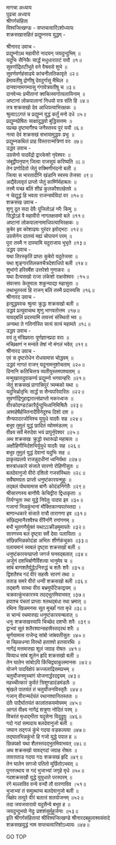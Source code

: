 मागचा अध्याय  
पुढचा अध्याय  
श्रीगर्गसंहिता  
विश्वजित्खण्डः - सप्तचत्वारिंऽशोध्यायः  
शक्रसखासहितं प्रद्युम्नस्य युद्धम् -  
  
श्रीनारद उवाच -  
प्रद्युम्नोऽथ महावीरो नादयन् जयदुन्दुभिम् ॥  
यदुभिः सैनिकैः सार्द्धं मधुधारातटं ययौ ॥१॥  
सुवर्णाद्रितटीभूते वने वैश्रवसे शुभे ॥  
सुवर्णवर्णहंसाढ्ये कांचनीलतिकावृते ॥२॥  
हेमावतीषु द्रोणीषु देवदुर्गासु मैथिल ॥  
दानवानामगम्यासु गंगावेत्रवतीषु च ॥३॥  
दानवेभ्यः प्रभीतानां क्वचित्स्वर्गात्पलायिनाम् ॥  
अष्टानां लोकपालानां निधयो यत्र संति हि ॥४॥  
तत्र शक्रसखो देव आधिपत्याभिरक्षकः ॥  
श्रुत्वाऽऽगतं च प्रद्युम्नं युद्धं कर्तुं मनो दधे ॥५॥  
प्रद्युम्नप्रेषितः साक्षादुद्धवो बुद्धिसत्तमः ॥  
पप्रच्छ दृष्टमार्गैश्च जनैस्तस्य पुरं ययौ ॥६॥  
नत्वा देवं शक्रसखं सभायामुद्धवः प्रभुः ॥  
प्रद्युम्नकथितं प्राह विस्तरान्मंत्रिणां वरः ॥७॥  
उद्धव उवाच -  
उग्रसेनो यादवेंद्रो द्वारकेशो नृपेश्वरः ॥  
जंबूद्वीपनृपान् जित्वा राजसूयं करिष्यति ॥८॥  
तेन प्रणोदितो जेतुं रुक्मिणीनंदनो बली ॥  
जित्वा स भारतादीनि खंडानि स्वस्य तेजसा ॥९॥  
अद्यैवेलावृतं प्राप्तो जेतुं कार्ष्णिर्महाबलः ॥  
तस्मै यच्छ बलिं शीघ्रं कुलकौशलहेतवे ॥  
न चेद्युद्धं हि भवता राजन्सर्वविदां वर ॥१०॥  
शक्रसख उवाच -  
शृणु दूत सदा देवैः पूजितोऽहं नरैः किमु ॥  
सिद्धोऽहं वै महावीरो नागलक्षसमो बले ॥११॥  
अष्टानां लोकपालानामाधिपत्याभिरक्षकः ॥  
कुबेर इव कोशाढ्यः पुरंदर इवोद्‌भटः ॥१२॥  
उग्रसेनेन दातव्यं मह्यं चोपायनं परम् ॥  
पुरा तस्मै न दास्यामि यदुराजाय भूभृते ॥१३॥  
उद्धव उवाच -  
यथा तिरस्कृतिं प्राप्तः कुबेरो यदुतेजसा ॥  
यथा शृङ्गारतिलकश्चैत्रदेशाधिपो बली ॥१४॥  
शुभांगो हरिवर्षेश उत्तरेशो गुणाकरः ॥  
यथा दैत्यसखो राजा लंकेशो राक्षसेश्वरः ।१५॥  
संवत्सरः केतुमालः शकुन्याद्या महासुराः ॥  
तथाभूतस्त्वं हि राजन् बलिं तस्मै प्रदास्यसि ॥१६॥  
श्रीनारद उवाच -  
इत्युद्धववचः श्रुत्वा क्रुद्धः शक्रसखो बली ॥  
उद्धवं प्रत्युवाचाथ शृणु भागवतोत्तम ॥१७॥  
यावद्‌बलिं प्रदस्यामि तावत्त्वं संस्थितो भव ॥  
अन्यथा ते गतिर्नास्ति सत्यं सत्यं महामते ॥१८॥  
उद्धव उवाच -  
वयं तु मंत्रिप्रवराः पूर्णज्ञानप्रदा वराः ॥  
मच्छिक्षणं न मन्यंते तेषां नो मंगलं भवेत् ॥१९॥  
श्रीनारद उवाच -  
एवं स दृष्टरोधेन रोधयामास चोद्धवम् ॥  
उद्धवं नागतं राजन् यदूनामनुशोचताम् ॥२०॥  
दिनानि कतिचित्तत्र व्यतीयुस्तमपश्यताम् ॥  
मन्मुखात्तदुपाकर्ण्य प्रद्युम्नो भगवान्हरिः ॥२१॥  
जेतुं शक्रसखं प्रागात्त्रिपुरं त्र्यम्बको यथा ॥  
यदुभिर्भ्रातृभिः सार्द्धं स सैन्यपरिवारितः ॥२२॥  
सुवर्णाद्रिगुहाद्वारात्संप्राप्तो मकरध्वजः ॥  
वीरकोदण्डटंकारैर्दुन्दुभिध्वनिमिश्रितैः ॥२३॥  
अश्वहेषैर्हस्तिनादैर्विनेदुश्च दिशो दश ॥  
सैन्यपादरजोभिश्च युयुधे यादवैः सह ॥२४॥  
बभूव तुमुलं युद्धं छादितं व्योममंडलम् ॥  
वीक्ष्य सर्वे मेरुदेवा भयं प्रापुर्नृपेश्वर ॥२५॥  
अथ शक्रसखः क्रुद्धो रथारूढो महाबलः ॥  
अक्षौहिणीभिर्दशभिर्युयुधे यादवैः सह ॥२६॥  
बभूव तुमुलं युद्धं देवानां यदुभिः सह ॥  
प्राकृतप्रलये राजन्नुदधीनां ध्वनिर्यथा ॥२७॥  
शस्त्रांधकारे संजाते सारणो रोहिणीसुतः ॥  
बलदेवानुजो वीरो दंशितो गजसंस्थितः ॥२८॥  
सर्वेषामग्रतः प्राप्तो धनुष्टंकारयन्मुहुः ॥  
तद्‌बलं पोथयामास बाणैः कोदंडनिर्गतैः ॥२९॥  
श्रीसारणस्य बाणौघैः केचिद्वीरा द्विधाकृताः ॥  
तिर्यग्भूता रथा युद्धे निपेतुः पादपा इव ॥३०॥  
गजानां भिन्नकुंभानां मौक्तिकान्यपतंस्तदा ।  
बाणान्धकारे संजाते रात्रौ तारागणा इव ॥३१॥  
संछिद्यमानैरश्वैश्च वीरैर्नागै रणांगणम् ॥  
बभौ भूतगणैर्युक्तं यथाऽऽक्रीडमुमापतेः ॥३२॥  
सारणस्य बलं दृष्ट्वा सर्वे देवाः पलायिताः ॥  
संछिन्नभिन्नकोदंडा अभितः शीर्णकंचुकाः ॥३३॥  
पलायमानं स्वबलं दृष्ट्वा शक्रसखो बली ॥  
धनुष्टंकारयन्प्राप्तो जगर्ज घनवद्‌बलात् ॥३४॥  
अर्जुनं दशभिर्बाणैर्विंशत्या भानुमेव च ॥  
सांबं बाणशतैर्युद्धेऽनिरुद्धं च शतैः शरैः ॥३५॥  
द्विशतैश्च गदं वीरं सहस्रैः सारणं तथा ॥  
तताड समरे वीरो धन्वी शक्रसखो बली ॥३६॥  
तद्‌बाणैः सरथा वीरा बभ्रमुर्घटिकाद्वयम् ॥  
चक्रवत्कुंभकारस्य तदद्‌भूतमिवाभवत् ॥३७॥  
हयाश्च पंचतां प्राप्ताः श्लथद्बंधा रथा भ्रमात् ॥  
रथिनः खिन्नमनसः सूत मूर्च्छां गता मृधे ॥३८॥  
स चान्यं रथमारुह्य धनुष्टंकारयन्बलात् ॥  
धनुः शक्रसखस्यापि चिच्छेद दशभीः शरैः ॥३९॥  
द्वाभ्यां सूतं शतैरश्वान्सहस्रैस्तद्‌रथं शरैः ॥  
चूर्णयामास राजेन्द्र सांबो जांबवतीसुतः ॥४०॥  
स च्छिन्नधन्वा विरथो हताश्वो हतसारथिः ॥  
नागेंद्रं मत्तमारुह्य शूलं जग्राह रोषतः ॥४१॥  
विव्याध सांबं शूलेन हृदि शक्रसखो बली ॥  
तेन घातेन सांबोऽपि किंचिद्व्याकुलमानसः ॥४२॥  
योजने पादविक्षेपं कज्जलाद्रिसमप्रभम् ॥  
चतुर्योजनमुच्चांगं योजनार्द्धरदद्वयम् ॥४३॥  
महच्चीत्कारं कुर्वंतं त्रिशूण्डादंडमंडलैः ॥  
श्रृंखले पातयंतं तं चतुर्योजनविस्तृतैः ॥४४॥  
गजान् वीरान्मर्दयंतं रथानश्वानितस्ततः ॥  
दंतैः पादैर्घातयंतं कालांतकयमोपमम् ॥४५॥  
आगतं वीक्ष्य नागेंद्रं शत्रुणा नोदितं परम् ॥  
विचरंतं मृधाद्‌भीता यदुसेना विदुद्रुवुः ॥४६॥  
गदो गदां समादाय बलदेवानुजो बली ॥  
जघान तद्‌गजं कुंभे गदया वज्रकल्पया ॥४७॥  
तद्घातभिन्नकुंभो हि गजो युद्धे पपात ह ॥  
छिन्नपक्षो यथा शैलस्तदद्भुतमिवाभवत् ॥४८॥  
अथ शक्रसखो यावद्‌गदां जग्राह रोषतः ॥  
तावत्तताड गदया गदः शक्रसखं हृदि ॥४९॥  
तेन घातेन सगजो पतितो मूर्छितोऽभवत् ॥  
पुनरुत्थाय स गदं भुजाभ्यां जगृहे मृधे ॥५०॥  
गदशक्रसखौ युद्धे युयुधाते परस्परम् ॥  
रंगे मल्लाविव वन्ये वन्यौ तौ वारणाविव ।५१॥  
भुजाभ्यां तं समुत्थाप्य बलदेवानुजो बली ॥  
चिक्षेप तत्पुरे वीरं बलात्तं शतयोजनम् ॥५२॥  
तदा जयजयारावो यदुसैन्ये बभूव ह ॥  
जयदुन्दुभयो नेदुः प्रशशंसुर्मुहुर्जनाः ॥५३॥  
इति श्रीगर्गसंहितायां श्रीविश्वजित्खण्डे श्रीनारदबहुलाश्वसंवादे  
शक्रसखयुद्धं नाम सप्तचत्वारिंशोऽध्यायः ॥४७॥  
  
GO TOP
